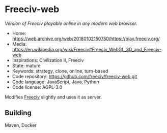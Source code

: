 # Freeciv-web

_Version of Freeciv playable online in any modern web browser._

- Home: https://web.archive.org/web/20180102150750/https://play.freeciv.org/
- Media: https://en.wikipedia.org/wiki/Freeciv#Freeciv_WebGL_3D_and_Freeciv-web
- Inspirations: Civilization II, Freeciv
- State: mature
- Keywords: strategy, clone, online, turn-based
- Code repository: https://github.com/freeciv/freeciv-web.git
- Code language: JavaScript, Java, Python
- Code license: AGPL-3.0

Modifies [Freeciv](freeciv.md) slightly and uses it as server.

## Building

Maven, Docker

